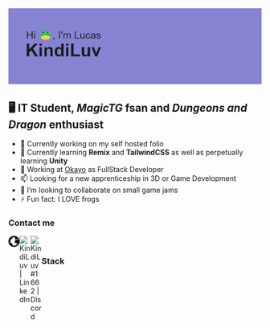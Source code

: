 <img src="header.png">

## 🖥️ IT Student, _MagicTG_ fsan and _Dungeons and Dragon_ enthusiast 

- 🔭 Currently working on my self hosted folio
- 🌱 Currently learning **Remix** and **TailwindCSS** as well as perpetually learning **Unity**
- 📠 Working at [Okayo](https://www.okayo.fr) as FullStack Developer
- 📫 Looking for a new apprenticeship in 3D or Game Development
- 👯 I’m looking to collaborate on small game jams
- ⚡ Fun fact: I LOVE frogs

### Contact me
[<img align="left" alt="kindiluv.dev" width="22px" src="https://raw.githubusercontent.com/iconic/open-iconic/master/svg/globe.svg" />][website]
[<img align="left" alt="KindiLuv | LinkedIn" width="22px" src="https://cdn.jsdelivr.net/npm/simple-icons@v3/icons/linkedin.svg" />][linkedin]
[<img align="left" alt="KindiLuv#1662 | Discord" width="22px" src="https://cdn.jsdelivr.net/npm/simple-icons@v3/icons/discord.svg" />][linkedin]
<br/>
### Stack
<i src="https://raw.githubusercontent.com/devicons/devicon/master/icons/android/android-original.svg"></i>


[website]: https://kindiluv.dev
[linkedin]: https://www.linkedin.com/in/lucas-servain-2418111bb/
<!--
**KindiLuv/KindiLuv** is a ✨ _special_ ✨ repository because its `README.md` (this file) appears on your GitHub profile.

Here are some ideas to get you started:

- 🔭 I’m currently working on ...
- 🌱 I’m currently learning ...
- 👯 I’m looking to collaborate on ...
- 🤔 I’m looking for help with ...
- 💬 Ask me about ...
- 📫 How to reach me: ...
- 😄 Pronouns: ...
- ⚡ Fun fact: ...
-->
